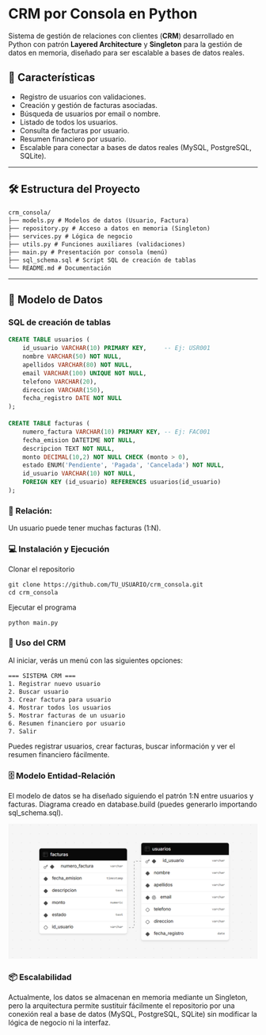 # CRM por Consola en Python

Sistema de gestión de relaciones con clientes (**CRM**) desarrollado en Python con patrón **Layered Architecture** y **Singleton** para la gestión de datos en memoria, diseñado para ser escalable a bases de datos reales.

## 🚀 Características

- Registro de usuarios con validaciones.
- Creación y gestión de facturas asociadas.
- Búsqueda de usuarios por email o nombre.
- Listado de todos los usuarios.
- Consulta de facturas por usuario.
- Resumen financiero por usuario.
- Escalable para conectar a bases de datos reales (MySQL, PostgreSQL, SQLite).

---

## 🛠 Estructura del Proyecto

```
crm_consola/
├── models.py # Modelos de datos (Usuario, Factura)
├── repository.py # Acceso a datos en memoria (Singleton)
├── services.py # Lógica de negocio
├── utils.py # Funciones auxiliares (validaciones)
├── main.py # Presentación por consola (menú)
├── sql_schema.sql # Script SQL de creación de tablas
└── README.md # Documentación
```

---

## 📄 Modelo de Datos

### SQL de creación de tablas

```sql
CREATE TABLE usuarios (
    id_usuario VARCHAR(10) PRIMARY KEY,     -- Ej: USR001
    nombre VARCHAR(50) NOT NULL,
    apellidos VARCHAR(80) NOT NULL,
    email VARCHAR(100) UNIQUE NOT NULL,
    telefono VARCHAR(20),
    direccion VARCHAR(150),
    fecha_registro DATE NOT NULL
);

CREATE TABLE facturas (
    numero_factura VARCHAR(10) PRIMARY KEY, -- Ej: FAC001
    fecha_emision DATETIME NOT NULL,
    descripcion TEXT NOT NULL,
    monto DECIMAL(10,2) NOT NULL CHECK (monto > 0),
    estado ENUM('Pendiente', 'Pagada', 'Cancelada') NOT NULL,
    id_usuario VARCHAR(10) NOT NULL,
    FOREIGN KEY (id_usuario) REFERENCES usuarios(id_usuario)
);
```

### 📌 Relación:
Un usuario puede tener muchas facturas (1:N).

### 💻 Instalación y Ejecución
Clonar el repositorio

```
git clone https://github.com/TU_USUARIO/crm_consola.git
cd crm_consola
```

Ejecutar el programa
```
python main.py
```

### 📌 Uso del CRM
Al iniciar, verás un menú con las siguientes opciones:

```
=== SISTEMA CRM ===
1. Registrar nuevo usuario
2. Buscar usuario
3. Crear factura para usuario
4. Mostrar todos los usuarios
5. Mostrar facturas de un usuario
6. Resumen financiero por usuario
7. Salir
```

Puedes registrar usuarios, crear facturas, buscar información y ver el resumen financiero fácilmente.

### 🗄 Modelo Entidad-Relación
El modelo de datos se ha diseñado siguiendo el patrón 1:N entre usuarios y facturas.
Diagrama creado en database.build (puedes generarlo importando sql_schema.sql).

![Modelo de datos del CRM](images/modelo_crm.png)


### 📦 Escalabilidad
Actualmente, los datos se almacenan en memoria mediante un Singleton, pero la arquitectura permite sustituir fácilmente el repositorio por una conexión real a base de datos (MySQL, PostgreSQL, SQLite) sin modificar la lógica de negocio ni la interfaz.